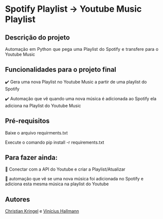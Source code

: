 <h1>Spotify Playlist -> Youtube Music Playlist</h1> 

## Descrição do projeto 

<p align="justify">
  Automação em Python que pega uma Playlist do Spotify e transfere para o Youtube Music 
</p>

## Funcionalidades para o projeto final

:heavy_check_mark: Gera uma nova Playlist no Youtube Music a partir de uma playlist do Spotify  

:heavy_check_mark: Automação que vê quando uma nova música é adicionada ao Spotify ela adiciona na Playlist do Youtube Music  

## Pré-requisitos
Baixe o arquivo requirments.txt <p> Execute o comando pip install -r requirements.txt
## Para fazer ainda:
:memo: Conectar com a API do Youtube e criar a Playlist/Atualizar

:memo: automação que vê se uma nova música foi adicionada no Spotify e adiciona esta mesma música na playlist do Youtube 


## Autores

[Christian Kringel](https://github.com/ChristianKringel) e [Vinícius Hallmann](https://github.com/ViniHallmann)

